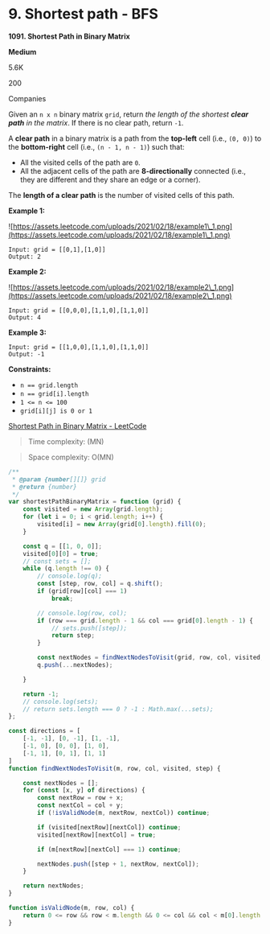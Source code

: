 # 9. Shortest path - BFS

**1091. Shortest Path in Binary Matrix**

**Medium**

5.6K

200

Companies

Given an `n x n` binary matrix `grid`, return _the length of the shortest **clear path** in the matrix_. If there is no clear path, return `-1`.

A **clear path** in a binary matrix is a path from the **top-left** cell (i.e., `(0, 0)`) to the **bottom-right** cell (i.e., `(n - 1, n - 1)`) such that:

* All the visited cells of the path are `0`.
* All the adjacent cells of the path are **8-directionally** connected (i.e., they are different and they share an edge or a corner).

The **length of a clear path** is the number of visited cells of this path.

**Example 1:**

\![https://assets.leetcode.com/uploads/2021/02/18/example1\_1.png](https://assets.leetcode.com/uploads/2021/02/18/example1\_1.png)

```
Input: grid = [[0,1],[1,0]]
Output: 2

```

**Example 2:**

\![https://assets.leetcode.com/uploads/2021/02/18/example2\_1.png](https://assets.leetcode.com/uploads/2021/02/18/example2\_1.png)

```
Input: grid = [[0,0,0],[1,1,0],[1,1,0]]
Output: 4

```

**Example 3:**

```
Input: grid = [[1,0,0],[1,1,0],[1,1,0]]
Output: -1

```

**Constraints:**

* `n == grid.length`
* `n == grid[i].length`
* `1 <= n <= 100`
* `grid[i][j] is 0 or 1`

[Shortest Path in Binary Matrix - LeetCode](https://leetcode.com/problems/shortest-path-in-binary-matrix/description/)

> Time complexity: (MN) &#x20;

> Space complexity: O(MN)

```jsx
/**
 * @param {number[][]} grid
 * @return {number}
 */
var shortestPathBinaryMatrix = function (grid) {
    const visited = new Array(grid.length);
    for (let i = 0; i < grid.length; i++) {
        visited[i] = new Array(grid[0].length).fill(0);
    }

    const q = [[1, 0, 0]];
    visited[0][0] = true;
    // const sets = [];
    while (q.length !== 0) {
        // console.log(q);
        const [step, row, col] = q.shift();
        if (grid[row][col] === 1) 
            break;

        // console.log(row, col);
        if (row === grid.length - 1 && col === grid[0].length - 1) {
            // sets.push([step]);
            return step;
        }

        const nextNodes = findNextNodesToVisit(grid, row, col, visited, step);
        q.push(...nextNodes);

    }

    return -1;
    // console.log(sets);
    // return sets.length === 0 ? -1 : Math.max(...sets);
};

const directions = [
    [-1, -1], [0, -1], [1, -1],
    [-1, 0], [0, 0], [1, 0],
    [-1, 1], [0, 1], [1, 1]
]
function findNextNodesToVisit(m, row, col, visited, step) {

    const nextNodes = [];
    for (const [x, y] of directions) {
        const nextRow = row + x;
        const nextCol = col + y;
        if (!isValidNode(m, nextRow, nextCol)) continue;

        if (visited[nextRow][nextCol]) continue;
        visited[nextRow][nextCol] = true;

        if (m[nextRow][nextCol] === 1) continue;

        nextNodes.push([step + 1, nextRow, nextCol]);
    }

    return nextNodes;
}

function isValidNode(m, row, col) {
    return 0 <= row && row < m.length && 0 <= col && col < m[0].length;
}
```

